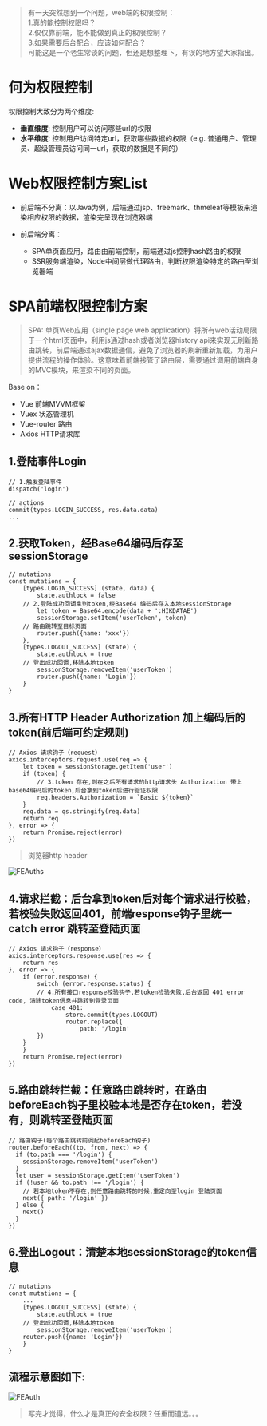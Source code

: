 > 有一天突然想到一个问题，web端的权限控制：  
> 1.真的能控制权限吗？  
> 2.仅仅靠前端，能不能做到真正的权限控制？  
> 3.如果需要后台配合，应该如何配合？  
> 可能这是一个老生常谈的问题，但还是想整理下，有误的地方望大家指出。

何为权限控制
======

权限控制大致分为两个维度:

*   **垂直维度**: 控制用户可以访问哪些url的权限
*   **水平维度**: 控制用户访问特定url，获取哪些数据的权限（e.g. 普通用户、管理员、超级管理员访问同一url，获取的数据是不同的）

Web权限控制方案List
=============

*   前后端不分离：以Java为例，后端通过jsp、freemark、thmeleaf等模板来渲染相应权限的数据，渲染完呈现在浏览器端
*   前后端分离：
    
    *   SPA单页面应用，路由由前端控制，前端通过js控制hash路由的权限
    *   SSR服务端渲染，Node中间层做代理路由，判断权限渲染特定的路由至浏览器端

SPA前端权限控制方案
===========

> SPA: 单页Web应用（single page web application）将所有web活动局限于一个html页面中，利用js通过hash或者浏览器history api来实现无刷新路由跳转，前后端通过ajax数据通信，避免了浏览器的刷新重新加载，为用户提供流程的操作体验。这意味着前端接管了路由层，需要通过调用前端自身的MVC模块，来渲染不同的页面。

Base on：

*   Vue 前端MVVM框架
*   Vuex 状态管理机
*   Vue-router 路由
*   Axios HTTP请求库

1.登陆事件Login
-----------

    // 1.触发登陆事件
    dispatch('login')
     
    // actions
    commit(types.LOGIN_SUCCESS, res.data.data)
    ...

2.获取Token，经Base64编码后存至sessionStorage
------------------------------------

    // mutations
    const mutations = {
        [types.LOGIN_SUCCESS] (state, data) {
            state.authlock = false
        // 2.登陆成功回调拿到token,经Base64 编码后存入本地sessionStorage
            let token = Base64.encode(data + ':HIKDATAE')
            sessionStorage.setItem('userToken', token)
        // 路由跳转至目标页面
            router.push({name: 'xxx'})
        },
        [types.LOGOUT_SUCCESS] (state) {
            state.authlock = true
        // 登出成功回调,移除本地token
            sessionStorage.removeItem('userToken')
            router.push({name: 'Login'})
        }
    }

3.所有HTTP Header Authorization 加上编码后的token(前后端可约定规则)
---------------------------------------------------

    // Axios 请求钩子（request）
    axios.interceptors.request.use(req => {
        let token = sessionStorage.getItem('user')     
        if (token) {         
            // 3.token 存在,则在之后所有请求的http请求头 Authorization 带上base64编码后的token,后台拿到token后进行验证权限         
            req.headers.Authorization = `Basic ${token}`     
        }
        req.data = qs.stringify(req.data)     
        return req 
    }, error => {
        return Promise.reject(error) 
    })

> 浏览器http header

![FEAuths](/img/remote/1460000017303615?w=571&h=268 "FEAuths")

4.请求拦截：后台拿到token后对每个请求进行校验，若校验失败返回401，前端response钩子里统一catch error 跳转至登陆页面
------------------------------------------------------------------------

    // Axios 请求钩子（response）
    axios.interceptors.response.use(res => {
        return res
    }, error => {
        if (error.response) {
            switch (error.response.status) {
            // 4.所有接口response校验钩子,若token检验失败,后台返回 401 error code, 清除token信息并跳转到登录页面
                case 401:
                    store.commit(types.LOGOUT)
                    router.replace({
                        path: '/login'
            })
        }
        }
        return Promise.reject(error)
    })

5.路由跳转拦截：任意路由跳转时，在路由beforeEach钩子里校验本地是否存在token，若没有，则跳转至登陆页面
-----------------------------------------------------------

    // 路由钩子(每个路由跳转前调起beforeEach钩子)
    router.beforeEach((to, from, next) => {
      if (to.path === '/login') {
        sessionStorage.removeItem('userToken')
      }
      let user = sessionStorage.getItem('userToken')
      if (!user && to.path !== '/login') {
        // 若本地token不存在,则任意路由跳转的时候,重定向至login 登陆页面
        next({ path: '/login' })
      } else {
        next()
      }
    })

6.登出Logout：清楚本地sessionStorage的token信息
-------------------------------------

    // mutations
    const mutations = {
        ...
        [types.LOGOUT_SUCCESS] (state) {
            state.authlock = true
        // 登出成功回调,移除本地token
            sessionStorage.removeItem('userToken')
        router.push({name: 'Login'})
        }
    }

流程示意图如下:
--------

![FEAuth](/img/remote/1460000017303616 "FEAuth")

> 写完才觉得，什么才是真正的安全权限？任重而道远。。。
